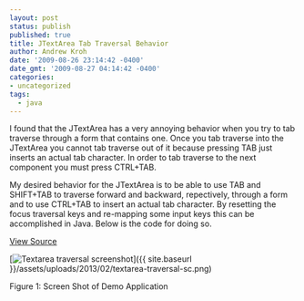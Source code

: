 ```yaml
---
layout: post
status: publish
published: true
title: JTextArea Tab Traversal Behavior
author: Andrew Kroh
date: '2009-08-26 23:14:42 -0400'
date_gmt: '2009-08-27 04:14:42 -0400'
categories:
- uncategorized
tags:
  - java
---
```

I found that the JTextArea has a very annoying behavior when you try to tab
traverse through a form that contains one. Once you tab traverse into the
JTextArea you cannot tab traverse out of it because pressing TAB just inserts an
actual tab character. In order to tab traverse to the next component you must
press CTRL+TAB.

My desired behavior for the JTextArea is to be able to use TAB and SHIFT+TAB to
traverse forward and backward, repectively, through a form and to use CTRL+TAB
to insert an actual tab character. By resetting the focus traversal keys and
re-mapping some input keys this can be accomplished in Java. Below is the code
for doing so.

[View Source](https://github.com/andrewkroh/crowbird-techblog/tree/master/textarea-tab-traversal/src/main/java/com/krohinc/ui/util)

[<img src="{{ site.baseurl }}/assets/uploads/2013/02/textarea-traversal-sc.png" alt="Textarea traversal screenshot"/>]({{ site.baseurl }}/assets/uploads/2013/02/textarea-traversal-sc.png)

Figure 1: Screen Shot of Demo Application
